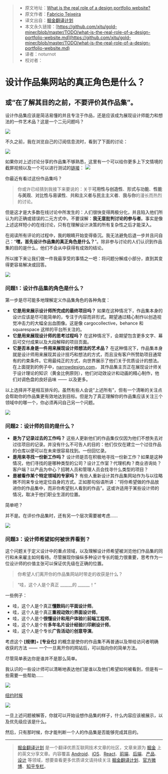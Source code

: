 
> * 原文地址：[What is the real role of a design portfolio website?](https://uxdesign.cc/what-is-the-real-role-of-a-design-portfolio-website-ee0b5b76112b)
> * 原文作者：[Fabricio Teixeira](https://uxdesign.cc/@fabriciot)
> * 译文出自：[掘金翻译计划](https://github.com/xitu/gold-miner)
> * 本文永久链接：[https://github.com/xitu/gold-miner/blob/master/TODO/what-is-the-real-role-of-a-design-portfolio-website.md](https://github.com/xitu/gold-miner/blob/master/TODO/what-is-the-real-role-of-a-design-portfolio-website.md)
> * 译者：noturnot
> * 校对者：

# 设计作品集网站的真正角色是什么？

## 或“在了解其目的之前，不要评价其作品集”。

设计作品集应该是简洁易懂的并且专注于作品，还是应该成为展现设计师能力和想法的一件艺术品？这是一个二元问题吗？


![](https://cdn-images-1.medium.com/max/2000/1*MFLfVMusiJYm7IvFPUMAAg.jpeg)

不久之前，我在浏览自己的订阅信息流时，看到了下面的讨论：

![](https://cdn-images-1.medium.com/max/1600/1*chMYyQsyqEdKcmXmLUwShw.png)

如果你对上述讨论分享的作品集不够熟悉，这里有一个可以给你更多上下文情境的截屏视频以及一个可以进行测试的[链接](http://narrowdesign.com/)：
![](https://cdn-images-1.medium.com/max/1600/1*a9FAjhl5jl5WFc0orJXQuw.gif)

你最近有看过这份作品集吗？
> 你或许已经猜到我接下来要说的：关于**可用性与创造性**、**形式与功能**、**性能与美观**、**对比性与易读性**、**共和主义者与民主主义者**、**我与你**的漫长而热烈的讨论。

但是这才是大多数在线讨论中所发生的：人们很快变得两极分化，并且陷入他们所认为的正确或错误的二元方式中。不要误解：**我无意批判讨论的参与者**。事实是像上述这样短小的在线讨论，只有在理解设计决策的所有复杂性之后才能深入。

在阅读所有评论的过程中，我的眼睛开始变得昏沉。我无法避免后退一步并且问自己：“**嘿，首先设计作品集的真正角色是什么？**”。除非参与讨论的人们认识到作品集的目的是什么，他们不会从中获得有成效的结论。

所以接下来让我们做一件我最享受的事情之一吧：将问题分解成小部分，直到其变得更容易解决或回答。

![](https://cdn-images-1.medium.com/max/1600/1*aNPBhln7iDMY8qRcmoyCfA.jpeg)

### 问题1：设计作品集的角色是什么？

第一步是尽可能多地理解定义作品集角色的各种角度：

- **它是用来展示设计师所完成的最终项目吗？** 如果在这种情况下，作品集本身的设计应该是尽可能简单的，专注于内容而非形式。期望通过精心制作以创造视觉冲击力的大幅全出血图像。这是像 cargocollective，behance 和 squarespace 这样的平台所关注的。
- **它是用来展现设计师的思考过程吗？** 在这种情况下，会期望包含更多文字、幕后可交付成果以及大段解释的项目页面。
- **它是否本身是一件用来展现设计师想法的艺术品？** 在这种情况下，作品集本身就是设计师用来展现其设计技巧和想法的方式，而且没有客户所赞助项目通常有的约束条件。它用最纯正的方式，向世界展示了他们关于优质设计的想法。在上面提到的例子中，[narrowdesign.com](http://narrowdesign.com)， 其作品集主页正在展现设计师关于设计理论的知识（黄金比例原则），他们对动效设计和动画的精心制作，他们对调色盘的良好品味  ——  以及更多。

以上选择并不是相互排斥的。虽然有些人会说“上述所有”，但有一个清晰的关注点会帮助你的作品集更有效地达到目标。但是为了真正理解你的作品集应该关注三个领域中的哪一个，你必须再问自己另一个问题。

![](https://cdn-images-1.medium.com/max/1600/1*aNPBhln7iDMY8qRcmoyCfA.jpeg)

### 问题2：设计师的目的是什么？

- **是为了记录过去的工作吗？** 这些人更新他们的作品集仅仅因为他们不想失去对过往项目的记录。并没有什么不可告人的目的：他们仅仅在建立一个过往作品的仓库以便可以在未来很容易找到。一份回忆录。
- **是用来寻找一份新工作吗？** 设计师是否在积极地寻找一份新工作？如果是这种情况，他们寻找的是哪种类型的公司？设计工作室？代理机构？商业咨询处？客户端？以产品为中心？招聘人员和管理人员会找寻什么类型的项目？
-  **是被看作某个特定领域的专家吗？** 有些人重新设计其作品集网站作为与以往略微不同来专业地定位自身的方式。正如那句俗语所讲：“将你希望做的作品放进你的作品集中，而非你希望别人看到的作品”。这或许适用于某些设计师的情况，取决于他们职业生涯的位置。

简单吧？

并不是。在评价作品集时，还有另一个层次需要被考虑……

![](https://cdn-images-1.medium.com/max/1600/1*aNPBhln7iDMY8qRcmoyCfA.jpeg)

### 问题3：设计师希望如何被世界看到？

这个问题关于定义设计中的重点领域，以及理解设计师希望被浏览他们作品集的同行和未来雇主如何看待。尽管展现你操纵多种设计专长的能力很重要，思考作为一位设计师的价值主张可以保证优先级在正确的位置。

> 你希望人们离开你的作品集网站时带走的收获是什么？

> “哇，这个人是个真正 ______的 ______！”

一些例子：

- 哇，这个人是个真正**懂数码**的**平面设计师**。
- 哇，这个人是个真正**重视动效**的**界面设计师**。
- 哇，这个人是个**很懂设计和用户体验**的**前端工程师**。
- 哇，这个人是个有**多年名片设计经验**的**印刷设计师**。
- 哇，这个人是个专长**广告活动**的**创意导演**。

考虑这个 **[规律]**+ **[专业化]** 的概念是使你的作品集不再普通以及带给访问者明确收获的方法  ——  一个一旦离开你的网站后，可以指向你的简单方法。

尽管简单表达你是谁并不是那么简单。

我认识的一些设计师可以清晰地表达他们是谁以及他们希望如何被看到，但是有一些需要一些帮助……

![](https://cdn-images-1.medium.com/max/1600/1*qFjeug_95wT-hQtmZj69HQ.jpeg)

[纽约时报](https://well.blogs.nytimes.com/2013/03/25/looking-for-evidence-that-therapy-works/)

![](https://cdn-images-1.medium.com/max/1600/1*aNPBhln7iDMY8qRcmoyCfA.jpeg)

一旦上述问题被解答，你就可以开始设想作品集的样子，什么内容应该被展示，以及优先级应该是什么。

然后，只有那时候，你才能判断一个人的作品集是否能够完成其目的。


---

> [掘金翻译计划](https://github.com/xitu/gold-miner) 是一个翻译优质互联网技术文章的社区，文章来源为 [掘金](https://juejin.im) 上的英文分享文章。内容覆盖 [Android](https://github.com/xitu/gold-miner#android)、[iOS](https://github.com/xitu/gold-miner#ios)、[React](https://github.com/xitu/gold-miner#react)、[前端](https://github.com/xitu/gold-miner#前端)、[后端](https://github.com/xitu/gold-miner#后端)、[产品](https://github.com/xitu/gold-miner#产品)、[设计](https://github.com/xitu/gold-miner#设计) 等领域，想要查看更多优质译文请持续关注 [掘金翻译计划](https://github.com/xitu/gold-miner)、[官方微博](http://weibo.com/juejinfanyi)、[知乎专栏](https://zhuanlan.zhihu.com/juejinfanyi)。

